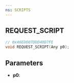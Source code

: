 ```yaml
---
ns: SCRIPTS
---
```

## REQUEST_SCRIPT

```c
// 0x46ED607DDD40D7FE
void REQUEST_SCRIPT(Any p0);
```

## Parameters
* **p0**:
